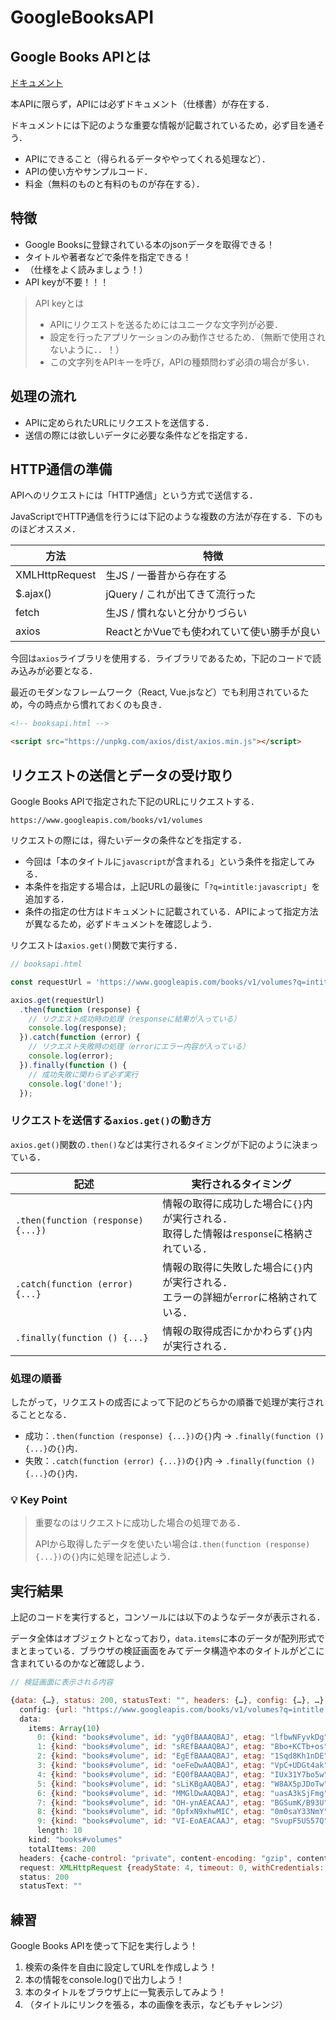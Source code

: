 # GoogleBooksAPI

## Google Books APIとは

[ドキュメント](https://developers.google.com/books/docs/overview)

本APIに限らず，APIには必ずドキュメント（仕様書）が存在する．

ドキュメントには下記のような重要な情報が記載されているため，必ず目を通そう．

- APIにできること（得られるデータややってくれる処理など）．
- APIの使い方やサンプルコード．
- 料金（無料のものと有料のものが存在する）．

## 特徴

- Google Booksに登録されている本のjsonデータを取得できる！
- タイトルや著者などで条件を指定できる！
- （仕様をよく読みましょう！）
- API keyが不要！！！

>API keyとは
>- APIにリクエストを送るためにはユニークな文字列が必要．
>- 設定を行ったアプリケーションのみ動作させるため．（無断で使用されないように．．！）
>- この文字列をAPIキーを呼び，APIの種類問わず必須の場合が多い．


## 処理の流れ

- APIに定められたURLにリクエストを送信する．
- 送信の際には欲しいデータに必要な条件などを指定する．


## HTTP通信の準備

APIへのリクエストには「HTTP通信」という方式で送信する．

JavaScriptでHTTP通信を行うには下記のような複数の方法が存在する．下のものほどオススメ．

|方法|特徴|
|-|-|
|XMLHttpRequest|生JS / 一番昔から存在する|
|$.ajax()|jQuery / これが出てきて流行った|
|fetch|生JS / 慣れないと分かりづらい|
|axios|ReactとかVueでも使われていて使い勝手が良い|

今回は`axios`ライブラリを使用する．ライブラリであるため，下記のコードで読み込みが必要となる．

最近のモダンなフレームワーク（React, Vue.jsなど）でも利用されているため，今の時点から慣れておくのも良き．

```html
<!-- booksapi.html -->

<script src="https://unpkg.com/axios/dist/axios.min.js"></script>

```


## リクエストの送信とデータの受け取り

Google Books APIで指定された下記のURLにリクエストする．

`https://www.googleapis.com/books/v1/volumes`

リクエストの際には，得たいデータの条件などを指定する．

- 今回は「本のタイトルに`javascript`が含まれる」という条件を指定してみる．
- 本条件を指定する場合は，上記URLの最後に「`?q=intitle:javascript`」を追加する．
- 条件の指定の仕方はドキュメントに記載されている．APIによって指定方法が異なるため，必ずドキュメントを確認しよう．

リクエストは`axios.get()`関数で実行する．

```js
// booksapi.html

const requestUrl = 'https://www.googleapis.com/books/v1/volumes?q=intitle:javascript';

axios.get(requestUrl)
  .then(function (response) {
    // リクエスト成功時の処理（responseに結果が入っている）
    console.log(response);
  }).catch(function (error) {
    // リクエスト失敗時の処理（errorにエラー内容が入っている）
    console.log(error);
  }).finally(function () {
    // 成功失敗に関わらず必ず実行
    console.log('done!');
  });

```

### リクエストを送信する`axios.get()`の動き方

`axios.get()`関数の`.then()`などは実行されるタイミングが下記のように決まっている．

|記述|実行されるタイミング|
|-|-|
|`.then(function (response) {...})`|情報の取得に成功した場合に`{}`内が実行される．<br>取得した情報は`response`に格納されている．|
|`.catch(function (error) {...}`|情報の取得に失敗した場合に`{}`内が実行される．<br>エラーの詳細が`error`に格納されている．|
|`.finally(function () {...}`|情報の取得成否にかかわらず`{}`内が実行される．|

### 処理の順番

したがって，リクエストの成否によって下記のどちらかの順番で処理が実行されることとなる．

- 成功：`.then(function (response) {...})`の`{}`内 -> `.finally(function () {...}`の`{}`内．
- 失敗：`.catch(function (error) {...})`の`{}`内 -> `.finally(function () {...}`の`{}`内．

### 💡 Key Point

>重要なのはリクエストに成功した場合の処理である．
>
>APIから取得したデータを使いたい場合は`.then(function (response) {...})`の`{}`内に処理を記述しよう．


## 実行結果

上記のコードを実行すると，コンソールには以下のようなデータが表示される．

データ全体はオブジェクトとなっており，`data.items`に本のデータが配列形式でまとまっている．ブラウザの検証画面をみてデータ構造や本のタイトルがどこに含まれているのかなど確認しよう．

```js
// 検証画面に表示される内容

{data: {…}, status: 200, statusText: "", headers: {…}, config: {…}, …}
  config: {url: "https://www.googleapis.com/books/v1/volumes?q=intitle:javascript", method: "get", headers: {…}, transformRequest: Array(1), transformResponse: Array(1), …}
  data:
    items: Array(10)
      0: {kind: "books#volume", id: "yg0fBAAAQBAJ", etag: "lfbwNFyvkDg", selfLink: "https://www.googleapis.com/books/v1/volumes/yg0fBAAAQBAJ", volumeInfo: {…}, …}
      1: {kind: "books#volume", id: "sREfBAAAQBAJ", etag: "Bbo+KCTb+os", selfLink: "https://www.googleapis.com/books/v1/volumes/sREfBAAAQBAJ", volumeInfo: {…}, …}
      2: {kind: "books#volume", id: "EgEfBAAAQBAJ", etag: "1Sqd8Kh1nDE", selfLink: "https://www.googleapis.com/books/v1/volumes/EgEfBAAAQBAJ", volumeInfo: {…}, …}
      3: {kind: "books#volume", id: "oeFeDwAAQBAJ", etag: "VpC+UDGt4ak", selfLink: "https://www.googleapis.com/books/v1/volumes/oeFeDwAAQBAJ", volumeInfo: {…}, …}
      4: {kind: "books#volume", id: "EQ0fBAAAQBAJ", etag: "IUx31Y7bo5w", selfLink: "https://www.googleapis.com/books/v1/volumes/EQ0fBAAAQBAJ", volumeInfo: {…}, …}
      5: {kind: "books#volume", id: "sLiKBgAAQBAJ", etag: "W8AX5pJDoTw", selfLink: "https://www.googleapis.com/books/v1/volumes/sLiKBgAAQBAJ", volumeInfo: {…}, …}
      6: {kind: "books#volume", id: "MMGlDwAAQBAJ", etag: "uasA3kSjFmg", selfLink: "https://www.googleapis.com/books/v1/volumes/MMGlDwAAQBAJ", volumeInfo: {…}, …}
      7: {kind: "books#volume", id: "OH-ynAEACAAJ", etag: "BGSumK/B93U", selfLink: "https://www.googleapis.com/books/v1/volumes/OH-ynAEACAAJ", volumeInfo: {…}, …}
      8: {kind: "books#volume", id: "0pfxN9xhwMIC", etag: "0m0saY33NmY", selfLink: "https://www.googleapis.com/books/v1/volumes/0pfxN9xhwMIC", volumeInfo: {…}, …}
      9: {kind: "books#volume", id: "VI-EoAEACAAJ", etag: "SvupF5US57Q", selfLink: "https://www.googleapis.com/books/v1/volumes/VI-EoAEACAAJ", volumeInfo: {…}, …}
      length: 10
    kind: "books#volumes"
    totalItems: 200
  headers: {cache-control: "private", content-encoding: "gzip", content-length: "7804", content-type: "application/json; charset=UTF-8", date: "Sun, 06 Jun 2021 07:45:18 GMT", …}
  request: XMLHttpRequest {readyState: 4, timeout: 0, withCredentials: false, upload: XMLHttpRequestUpload, onreadystatechange: ƒ, …}
  status: 200
  statusText: ""

```


## 練習

Google Books APIを使って下記を実行しよう！

1. 検索の条件を自由に設定してURLを作成しよう！
2. 本の情報をconsole.log()で出力しよう！
3. 本のタイトルをブラウザ上に一覧表示してみよう！
4. （タイトルにリンクを張る，本の画像を表示，などもチャレンジ）
